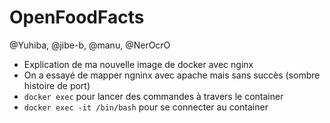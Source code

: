 # OpenFoodFacts

@Yuhiba, @jibe-b, @manu, @NerOcrO

- Explication de ma nouvelle image de docker avec nginx
- On a essayé de mapper ngninx avec apache mais sans succès (sombre histoire de port)
- `docker exec` pour lancer des commandes à travers le container
- `docker exec -it /bin/bash` pour se connecter au container
